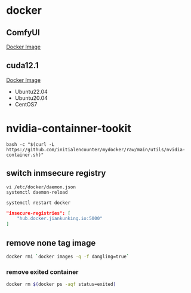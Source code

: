 # docker

## ComfyUI

[Docker Image](https://hub.docker.com/repository/docker/initialencounter/comfyui/general)

## cuda12.1

[Docker Image](https://hub.docker.com/repository/docker/initialencounter/cuda/general)

- Ubuntu22.04
- Ubuntu20.04
- CentOS7

# nvidia-containner-tookit

```shell
bash -c "$(curl -L https://github.com/initialencounter/mydocker/raw/main/utils/nvidia-container.sh)"
```

## switch inmsecure registry

```shell
vi /etc/docker/daemon.json
systemctl daemon-reload

systemctl restart docker
```

```json
"insecure-registries": [
    "hub.docker.jiankunking.io:5000"
]
```

## remove none tag image

```bash
docker rmi `docker images -q -f dangling=true`
```
### remove exited container

```bash
docker rm $(docker ps -aqf status=exited)
```

